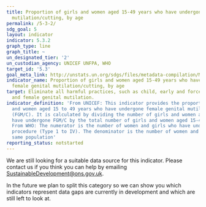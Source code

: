 ```yaml
---
title: Proportion of girls and women aged 15-49 years who have undergone female genital
  mutilation/cutting, by age
permalink: /5-3-2/
sdg_goal: 5
layout: indicator
indicator: 5.3.2
graph_type: line
graph_title: ~
un_designated_tier: '2'
un_custodian_agency: UNICEF UNFPA, WHO
target_id: '5.3'
goal_meta_link: http://unstats.un.org/sdgs/files/metadata-compilation/Metadata-Goal-5.pdf
indicator_name: Proportion of girls and women aged 15-49 years who have undergone
  female genital mutilation/cutting, by age
target: Eliminate all harmful practices, such as child, early and forced marriage
  and female genital mutilation.
indicator_definition: 'From UNICEF: This indicator provides the proportion of girls
  and women aged 15 to 49 years who have undergone female genital mutilation/cutting
  (FGM/C). It is calculated by dividing the number of girls and women aged 15-49 who
  have undergone FGM/C by the total number of girls and women aged 15-49 in the population
  From WHO: The numerator is the number of women and girls who have undergone a FGM
  procedure (Type 1 to IV). The denominator is the number of women and girls in the
  same population'
reporting_status: notstarted
---
```


We are still looking for a suitable data source for this indicator. Please contact us if you think you can help by emailing <a href="mailto:SustainableDevelopment@ons.gov.uk">SustainableDevelopment@ons.gov.uk</a>.

In the future we plan to split this category so we can show you which indicators represent data gaps are currently in development and which are still left to look at.
